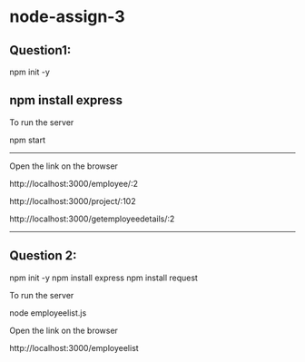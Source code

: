 # node-assign-3
Question1:
----------

npm init -y

npm install express
---


To run the server

npm start

---
Open the link on the browser

http://localhost:3000/employee/:2

http://localhost:3000/project/:102

http://localhost:3000/getemployeedetails/:2

************************************************************************************

Question 2:
-----------

npm init -y
npm install express 
npm install request

To run the server

node employeelist.js


Open the link on the browser

http://localhost:3000/employeelist